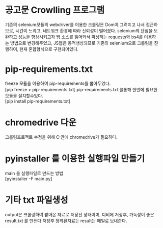 # 공고문 Crowlling 프로그램

기존의 selenium모듈의 webdriver를 이용한 크롤링은 Dom이 그려지고 나서 접근하므로, 시간이 느리고,
네트워크 환경에 따라 신뢰성이 떨어졌다.
selenium의 단점을 보완하고 성능을 향상시키고자 
웹 소스를 읽어와서 파싱하는 requests와 bs4를 이용하는 방법으로 변경해주었고,
JS웹은 동적생성되므로 기존의 selenium으로 크롤링을 진행하여, 
현재 혼합형식으로 구현되어있다.


# pip-requirements.txt
freeze 모듈을 이용하여 pip-requirements를 뽑아두었다. 		
[pip freeze > pip-requirements.txt]
pip-requirements.txt 를통해 한번에 필요한 모듈을 설치할수있다. 	
[pip install pip-requirements.txt] 


# chromedrive 다운
크롤링프로젝트 수정을 위해 C:안에 chromedrive가 필요하다.


# pyinstaller 를 이용한 실행파일 만들기 
main 을 실행파일로 만드는 방법				
[pyinstaller -F main.py]


# 기타 txt 파일생성
output은 크롤링하여 받아온 자료로 저장전 상태이며, 디비에 저장후, 가독성이 좋은 result.txt 를 만든다
저장후 정리된자료는 result는 메일로 보내준다.
